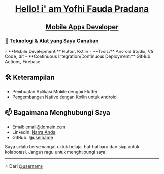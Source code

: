 <h1 align="center">
  <strong><a href="https://github.com/YofhiFauda/YofhiFauda">Hello! i' am Yofhi Fauda Pradana</a></strong>
</h1>
<div>
	<h2 align="center">
  		<a href="https://github.com/YofhiFauda/YofhiFauda">Mobile Apps Developer</a>
	</h2>
	<h3>
		<p><a href="https://github.com/YofhiFauda/YofhiFauda">🔧 Teknologi & Alat yang Saya Gunakan</a></p>
	</h3>
</div>
- **Mobile Development:** Flutter, Kotlin
- **Tools:** Android Studio, VS Code, Git
- **Continuous Integration/Continuous Deployment:** GitHub Actions, Firebase

## 🛠 Keterampilan

- Pembuatan Aplikasi Mobile dengan Flutter
- Pengembangan Native dengan Kotlin untuk Android

## 📫 Bagaimana Menghubungi Saya

- Email: [email@domain.com](mailto:email@domain.com)
- LinkedIn: [Nama Anda](https://linkedin.com/in/[username])
- GitHub: [@username](https://github.com/username)

Saya selalu bersemangat untuk belajar hal-hal baru dan siap untuk kolaborasi. Jangan ragu untuk menghubungi saya!

---

⭐️ Dari [@username](https://github.com/username)


